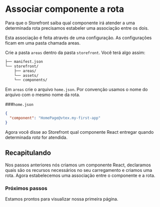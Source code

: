 # Associar componente a rota

Para que o Storefront saiba qual componente irá atender a uma determinada rota precisamos estabeler uma associação entre os dois.

Esta associação é feita através de uma configuração. As configurações ficam em uma pasta chamada areas.

Crie a pasta `areas` dentro da pasta `storefront`. Você terá algo assim:

```sh
├── manifest.json
└── storefront/
    ├── areas/
    └── assets/
    └── components/
```

Em `areas` crie o arquivo `home.json`. Por convenção usamos o nome do arquivo com o mesmo nome da rota.

###`home.json`

```json
{
  "component": "HomePage@vtex.my-first-app"
}
```

Agora você disse ao Storefront qual componente React entregar quando determinada _rota_ for atendida.


## Recapitulando

Nos passos anteriores nós criamos um componente React, declaramos quais são os recursos necessários no seu carregamento e criamos uma rota. Agora estabelecemos uma associação entre o componente e a rota.

### Próximos passos

Estamos prontos para visualizar nossa primeira página.
